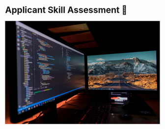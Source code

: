 # Applicant Skill Assessment 🎉

<div align="center">
    <img src="imgs/fotis-fotopoulos-LJ9KY8pIH3E-unsplash.jpg">
</div>

